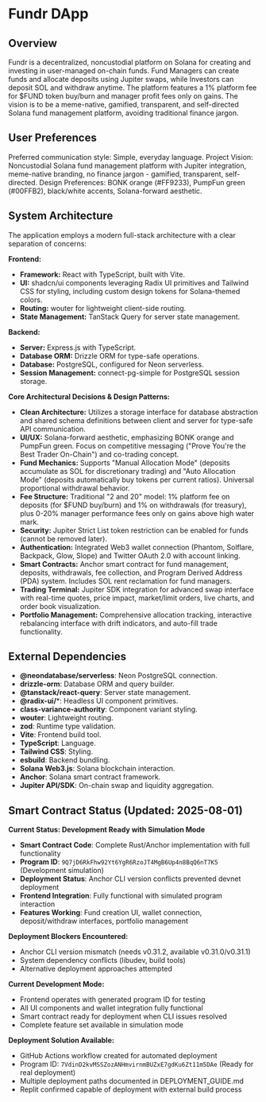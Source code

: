 # Fundr DApp

## Overview

Fundr is a decentralized, noncustodial platform on Solana for creating and investing in user-managed on-chain funds. Fund Managers can create funds and allocate deposits using Jupiter swaps, while Investors can deposit SOL and withdraw anytime. The platform features a 1% platform fee for $FUND token buy/burn and manager profit fees only on gains. The vision is to be a meme-native, gamified, transparent, and self-directed Solana fund management platform, avoiding traditional finance jargon.

## User Preferences

Preferred communication style: Simple, everyday language.
Project Vision: Noncustodial Solana fund management platform with Jupiter integration, meme-native branding, no finance jargon - gamified, transparent, self-directed.
Design Preferences: BONK orange (#FF9233), PumpFun green (#00FFB2), black/white accents, Solana-forward aesthetic.

## System Architecture

The application employs a modern full-stack architecture with a clear separation of concerns:

**Frontend:**
- **Framework:** React with TypeScript, built with Vite.
- **UI:** shadcn/ui components leveraging Radix UI primitives and Tailwind CSS for styling, including custom design tokens for Solana-themed colors.
- **Routing:** wouter for lightweight client-side routing.
- **State Management:** TanStack Query for server state management.

**Backend:**
- **Server:** Express.js with TypeScript.
- **Database ORM:** Drizzle ORM for type-safe operations.
- **Database:** PostgreSQL, configured for Neon serverless.
- **Session Management:** connect-pg-simple for PostgreSQL session storage.

**Core Architectural Decisions & Design Patterns:**
- **Clean Architecture:** Utilizes a storage interface for database abstraction and shared schema definitions between client and server for type-safe API communication.
- **UI/UX:** Solana-forward aesthetic, emphasizing BONK orange and PumpFun green. Focus on competitive messaging ("Prove You're the Best Trader On-Chain") and co-trading concept.
- **Fund Mechanics:** Supports "Manual Allocation Mode" (deposits accumulate as SOL for discretionary trading) and "Auto Allocation Mode" (deposits automatically buy tokens per current ratios). Universal proportional withdrawal behavior.
- **Fee Structure:** Traditional "2 and 20" model: 1% platform fee on deposits (for $FUND buy/burn) and 1% on withdrawals (for treasury), plus 0-20% manager performance fees only on gains above high water mark.
- **Security:** Jupiter Strict List token restriction can be enabled for funds (cannot be removed later).
- **Authentication:** Integrated Web3 wallet connection (Phantom, Solflare, Backpack, Glow, Slope) and Twitter OAuth 2.0 with account linking.
- **Smart Contracts:** Anchor smart contract for fund management, deposits, withdrawals, fee collection, and Program Derived Address (PDA) system. Includes SOL rent reclamation for fund managers.
- **Trading Terminal:** Jupiter SDK integration for advanced swap interface with real-time quotes, price impact, market/limit orders, live charts, and order book visualization.
- **Portfolio Management:** Comprehensive allocation tracking, interactive rebalancing interface with drift indicators, and auto-fill trade functionality.

## External Dependencies

- **@neondatabase/serverless**: Neon PostgreSQL connection.
- **drizzle-orm**: Database ORM and query builder.
- **@tanstack/react-query**: Server state management.
- **@radix-ui/***: Headless UI component primitives.
- **class-variance-authority**: Component variant styling.
- **wouter**: Lightweight routing.
- **zod**: Runtime type validation.
- **Vite**: Frontend build tool.
- **TypeScript**: Language.
- **Tailwind CSS**: Styling.
- **esbuild**: Backend bundling.
- **Solana Web3.js**: Solana blockchain interaction.
- **Anchor**: Solana smart contract framework.
- **Jupiter API/SDK**: On-chain swap and liquidity aggregation.

## Smart Contract Status (Updated: 2025-08-01)

**Current Status: Development Ready with Simulation Mode**

- **Smart Contract Code**: Complete Rust/Anchor implementation with full functionality
- **Program ID**: `9Q7jD6RkFhw92Yt6YgR6RzoJT4MgB6Up4n8BqQ6nT7K5` (Development simulation)
- **Deployment Status**: Anchor CLI version conflicts prevented devnet deployment
- **Frontend Integration**: Fully functional with simulated program interaction
- **Features Working**: Fund creation UI, wallet connection, deposit/withdraw interfaces, portfolio management

**Deployment Blockers Encountered:**
- Anchor CLI version mismatch (needs v0.31.2, available v0.31.0/v0.31.1)
- System dependency conflicts (libudev, build tools)
- Alternative deployment approaches attempted

**Current Development Mode:**
- Frontend operates with generated program ID for testing
- All UI components and wallet integration fully functional  
- Smart contract ready for deployment when CLI issues resolved
- Complete feature set available in simulation mode

**Deployment Solution Available:**
- GitHub Actions workflow created for automated deployment
- Program ID: `7VdinD2kvMSSZozANHmvirnmBUZxE7gdKu6Zt11m5DAe` (Ready for real deployment)
- Multiple deployment paths documented in DEPLOYMENT_GUIDE.md
- Replit confirmed capable of deployment with external build process